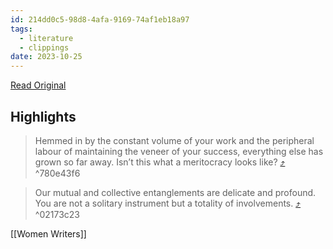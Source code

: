 ```yaml
---
id: 214dd0c5-98d8-4afa-9169-74af1eb18a97
tags:
  - literature
  - clippings
date: 2023-10-25
---
```


[Read Original](https://vogue.sg/singapore-writer-amanda-lee-koe-arise-donate-charities)

## Highlights

> Hemmed in by the constant volume of your work and the peripheral labour of maintaining the veneer of your success, everything else has grown so far away. Isn’t this what a meritocracy looks like? [⤴️](https://omnivore.app/me/arise-an-essay-by-amanda-lee-koe-on-hope-struggle-and-triumph-18b65afa973#780e43f6-066f-4924-b534-bbee66762c9c)  ^780e43f6

> Our mutual and collective entanglements are delicate and profound. You are not a solitary instrument but a totality of involvements. [⤴️](https://omnivore.app/me/arise-an-essay-by-amanda-lee-koe-on-hope-struggle-and-triumph-18b65afa973#02173c23-916d-4788-b3c2-c684fceaedc7)  ^02173c23

[[Women Writers]]